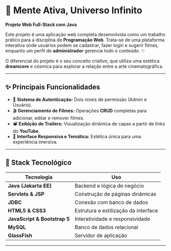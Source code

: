 # 🧠 Mente Ativa, Universo Infinito  

**Projeto Web Full-Stack com Java**  

Este projeto é uma aplicação web completa desenvolvida como um trabalho prático para a disciplina de **Programação Web**. Trata-se de uma plataforma interativa onde usuários podem se cadastrar, fazer login e sugerir filmes, enquanto um perfil de **administrador** gerencia todo o conteúdo. ✨  

O diferencial do projeto é o seu conceito criativo, que utiliza uma estética **dreamcore** e cósmica para explorar a relação entre a arte cinematográfica.

---

## ✨ Principais Funcionalidades  

- 🔑 **Sistema de Autenticação:** Dois níveis de permissão (Admin e Usuário).  
- 🎬 **Gerenciamento de Filmes:** Operações **CRUD** completas para adicionar, editar e remover filmes.  
- 📽️ **Exibição de Trailers:** Visualização dinâmica de capas a partir de links do **YouTube**.  
- 🎨 **Interface Responsiva e Temática:** Estética única para uma experiência imersiva.  

---

## 🚀 Stack Tecnológico  

| Tecnologia         | Uso |
|-------------------|------------------------------------------------|
| **Java (Jakarta EE)** | Backend e lógica de negócio |
| **Servlets & JSP** | Construção de páginas dinâmicas |
| **JDBC**          | Conexão com banco de dados |
| **HTML5 & CSS3**  | Estrutura e estilização da interface |
| **JavaScript & Bootstrap 5** | Interatividade e responsividade |
| **MySQL**        | Banco de dados relacional |
| **GlassFish**    | Servidor de aplicação |

---

